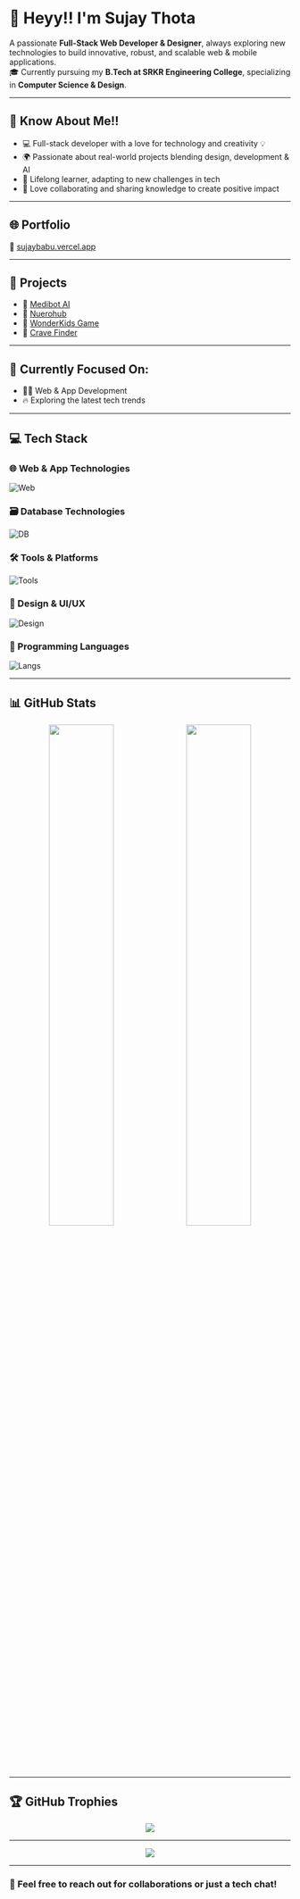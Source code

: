 # 👋 Heyy!! I'm Sujay Thota

A passionate **Full-Stack Web Developer & Designer**, always exploring new technologies to build innovative, robust, and scalable web & mobile applications.  
🎓 Currently pursuing my **B.Tech at SRKR Engineering College**, specializing in **Computer Science & Design**.

---

## 🚀 Know About Me!!

- 💻 Full-stack developer with a love for technology and creativity 💡  
- 🌍 Passionate about real-world projects blending design, development & AI  
- 🌱 Lifelong learner, adapting to new challenges in tech  
- 🤝 Love collaborating and sharing knowledge to create positive impact

---

## 🌐 Portfolio  
🔗 [sujaybabu.vercel.app](https://sujaybabu.vercel.app)

---

## 🧩 Projects

- 🔬 [Medibot AI](https://www.medibot-ai.com/)  
- 🔐 [Nuerohub](https://signup-1499.web.app/)  
- 🧒 [WonderKids Game](https://wonderkids.great-site.net/?i=1)  
- 🍟 [Crave Finder](https://crave-finder.vercel.app/)

---

## 🎯 Currently Focused On:
- 👨‍💻 Web & App Development  
- 🔥 Exploring the latest tech trends  

---

## 💻 Tech Stack

### 🌐 Web & App Technologies  
![Web](https://skillicons.dev/icons?i=html,css,js,php,bootstrap,react,nodejs,nextjs,ts,tailwind)

### 🗃️ Database Technologies  
![DB](https://skillicons.dev/icons?i=mysql,mongodb,firebase,supabase,postgres)

### 🛠️ Tools & Platforms  
![Tools](https://skillicons.dev/icons?i=git,github,postman,vercel,notion,netlify,vscode)

### 🎨 Design & UI/UX  
![Design](https://skillicons.dev/icons?i=figma,threejs)

### 🧠 Programming Languages  
![Langs](https://skillicons.dev/icons?i=c,py,java,js,cpp)

---

## 📊 GitHub Stats

<div align="center">
<img src="https://github-readme-stats-sigma-five.vercel.app/api?username=Sujay149&show_icons=true&count_private=true&theme=tokyonight&hide_border=true" width="48%" />
  <img src="https://github-readme-streak-stats.herokuapp.com/?user=Sujay149&theme=tokyonight&hide_border=true" width="48%" />
</div>

---

## 🏆 GitHub Trophies

<div align="center">
  <img src="https://github-profile-trophy.vercel.app/?username=Sujay149&theme=tokyonight&no-frame=true&margin-w=4" />
</div>

---

<div align="center">
  <img src="https://komarev.com/ghpvc/?username=Sujay149&label=Profile%20views&color=0e75b6&style=flat" />
</div>

---

### 💬 Feel free to reach out for collaborations or just a tech chat!

